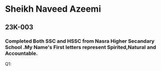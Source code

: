 # Sheikh Naveed Azeemi
## 23K-003
### Completed Both SSC and HSSC from Nasra Higher Secandary School .My Name's First letters represent Spirited,Natural and Accountable.
Q1:
